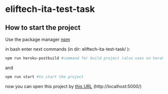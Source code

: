 # eliftech-ita-test-task

## How to start the project

Use the package manager [npm](https://www.npmjs.com/)

in bash enter next commands (in dir: eliftech-ita-test-task/ ):
```bash
npm run heroku-postbuild #command for build project (also uses on heroku)
```
and
```bash
npm run start #to start the project
```
now you can open this project by [this URL](http://localhost:5000/) (http://localhost:5000/)
